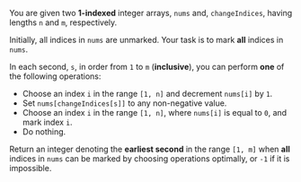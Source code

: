 You are given two **1-indexed** integer arrays, `nums` and, `changeIndices`, having lengths `n` and `m`, respectively.

Initially, all indices in `nums` are unmarked. Your task is to mark **all** indices in `nums`.

In each second, `s`, in order from `1` to `m` (**inclusive**), you can perform **one** of the following operations:

- Choose an index `i` in the range `[1, n]` and decrement `nums[i]` by `1`.
- Set `nums[changeIndices[s]]` to any non-negative value.
- Choose an index `i` in the range `[1, n]`, where `nums[i]` is equal to `0`, and mark index `i`.
- Do nothing.

Return an integer denoting the **earliest second** in the range `[1, m]` when **all** indices in `nums` can be marked by choosing operations optimally, or `-1` if it is impossible.